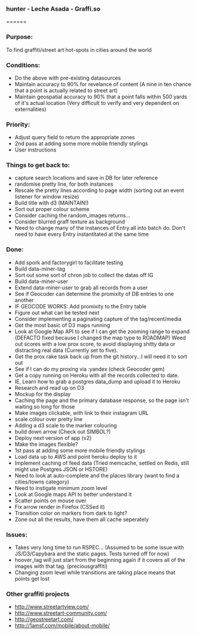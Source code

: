 ### hunter - Leche Asada - Graffi.so
======

### Purpose:
To find graffiti/street art hot-spots in cities around the world

### Conditions:
 - Do the above with pre-existing datasources
 - Maintain accuracy to 90% for revelance of content (A nine in ten chance that a point is actually related to street art)
 - Maintain geospatial accuracy to 90% that a point falls within 500 yards of it's actual location (Very difficult to verify and very dependent on externalities)

### Priority:
 - Adjust query field to return the appropriate zones
 - 2nd pass at adding some more mobile friendly stylings
 - User instructions

### Things to get back to:
 - capture search locations and save in DB for later reference
 - randomise pretty line, for both instances
 - Rescale the pretty lines according to page width (sorting out an event listener for window resize)
 - Build title with d3 (MAINTAIN!)
 - Sort out proper colour scheme
 - Consider caching the random_images returns...
 - Consider blurred graff texture as background
 - Need to change many of the instances of Entry.all into batch do. Don't need to have every Entry instantitated at the same time


### Done:
 - Add spork and factorygirl to facilitate testing
 - Build data-miner-tag
 - Sort out some sort of chron job to collect the datas off IG
 - Build data-miner-user
 - Extend data-miner-user to grab all records from a user
 - See if Geocoder can determine the promixity of DB entries to one another
 - IF GEOCODE WORKS: Add promixity to the Entry table
 - Figure out what can be tested next
 - Consider implementing a paginating capture of the tag/recent/media
 - Get the most basic of D3 maps running
 - Look at Google Map API to see if I can get the zooming range to expand (DEFACTO fixed because I changed the map type to ROADMAP)
Weed out scores with a low prox score, to avoid displaying shitty data or distracting real data (Currently set to five).
 - Get the prox rake task back up from the git history...I will need it to sort out
 - See if I can do my proxing via :yandex (check Geocoder gem)
 - Get a copy running on Heroku with all the records collected to date.
 - IE, Learn how to grab a postgres data_dump and upload it to Heroku
 - Research and read up on D3
 - Mockup for the display
 - Caching the page and the primary database response, so the page isn't waiting so long for those
 - Make images clickable, with link to their instagram URL
 - scale colour over pretty line
 - Adding a d3 scale to the marker colouring
 - build down arrow (Check out SIMBOL?)
  - Deploy next version of app (v2)
 - Make the images flexible?
 - 1st pass at adding some more mobile friendly stylings
 - Load data up to AWS and point heroku deploy to it
 - Implement caching of feed data (Tried memcache, settled on Redis, still might use Postgres JSON or HSTORE)
 - Need to look at auto-complete and the places library (want to find a cities/towns category)
 - Need to instigate minimum zoom level
 - Look at Google maps API to better understand it
 - Scatter points on mouse over
 - Fix arrow render in Firefox (CSSed it)
 - Transition color on markers from dark to light?
 - Zone out all the results, have them all cache seperately




### Issues:
 - Takes very long time to run RSPEC... (Assumed to be some issue with JS/D3/Capybara and the static pages. Tests turned off for now)
 - hoover_tag will just start from the beginning again if it covers all of the images with that tag. (preciousgraffiti)
 - Changing zoom level while transitions are taking place means that points get lost

### Other graffiti projects
  - http://www.streetartview.com/
  - http://www.streetart-community.com/
  - http://geostreetart.com/
  - http://1amsf.com/mobile/about-mobile/